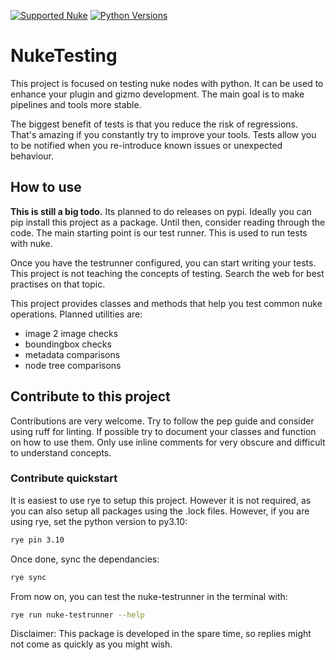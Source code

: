 [![Supported Nuke](https://img.shields.io/badge/supported_nuke-13+-yellow)](https://www.foundry.com/products/nuke-family/nuke)
[![Python Versions](https://img.shields.io/badge/python-3.7%20%7C%203.9%20%7C%203.10-blue.svg)](https://www.python.org/downloads/)
# NukeTesting
This project is focused on testing nuke nodes with python.
It can be used to enhance your plugin and gizmo development.
The main goal is to make pipelines and tools more stable.

The biggest benefit of tests is that you reduce the risk of regressions.
That's amazing if you constantly try to improve your tools. 
Tests allow you to be notified when you re-introduce known issues or unexpected behaviour.

## How to use
**This is still a big todo.** 
Its planned to do releases on pypi.
Ideally you can pip install this project as a package.
Until then, consider reading through the code.
The main starting point is our test runner.
This is used to run tests with nuke.

Once you have the testrunner configured, you can start writing your tests.
This project is not teaching the concepts of testing.
Search the web for best practises on that topic.

This project provides classes and methods that help you test common nuke operations.
Planned utilities are:
- image 2 image checks
- boundingbox checks
- metadata comparisons
- node tree comparisons

## Contribute to this project
Contributions are very welcome.
Try to follow the pep guide and consider using ruff for linting.
If possible try to document your classes and function on how to use them. 
Only use inline comments for very obscure and difficult to understand concepts.

### Contribute quickstart
It is easiest to use rye to setup this project. However it is not required, as you can also setup all packages using the .lock files.
However, if you are using rye, set the python version to py3.10:
```bash
rye pin 3.10
```

Once done, sync the dependancies:
```bash
rye sync
```

From now on, you can test the nuke-testrunner in the terminal with:

```bash
rye run nuke-testrunner --help
```

Disclaimer:
This package is developed in the spare time, so replies might not come as quickly as you might wish.
